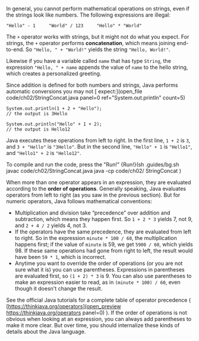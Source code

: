 In general, you cannot perform mathematical operations on strings, even if the strings look like numbers. The following expressions are illegal:

```code
"Hello" - 1     "World" / 123     "Hello" * "World"
```


The `+` operator works with strings, but it might not do what you expect. For strings, the `+` operator performs **concatenation**, which means joining end-to-end. So `"Hello, " + "World!"` yields the string `"Hello, World!"`.

Likewise if you have a variable called `name` that has type `String`, the expression `"Hello, " + name` appends the value of `name` to the hello string, which creates a personalized greeting.

Since addition is defined for both numbers and strings, Java performs automatic conversions you may not [ expect:](open_file code/ch02/StringConcat.java panel=0 ref="System.out.println" count=5)


```code
System.out.println(1 + 2 + "Hello");
// the output is 3Hello

System.out.println("Hello" + 1 + 2);
// the output is Hello12
```

Java executes these operations from left to right. In the first line, `1 + 2` is `3`, and `3 + "Hello"` is `"3Hello"`. But in the second line, `"Hello" + 1` is `"Hello1"`, and `"Hello1" + 2` is `"Hello12"`.

To compile and run the code, press the "Run!"
{Run!}(sh .guides/bg.sh javac code/ch02/StringConcat.java java -cp code/ch02/ StringConcat )




When more than one operator appears in an expression, they are evaluated according to the **order of operations**. Generally speaking, Java evaluates operators from left to right (as you saw in the previous section). But for numeric operators, Java follows mathematical conventions:



* Multiplication and division take “precedence” over addition and subtraction, which means they happen first. So `1 + 2 * 3` yields 7, not 9, and `2 + 4 / 2` yields 4, not 3.
* If the operators have the same precedence, they are evaluated from left to right. So in the expression `minute * 100 / 60`, the multiplication happens first; if the value of `minute` is 59, we get `5900 / 60`, which yields 98. If these same operations had gone from right to left, the result would have been `59 * 1`, which is incorrect.
* Anytime you want to override the order of operations (or you are not sure what it is) you can use parentheses. Expressions in parentheses are evaluated first, so `(1 + 2) * 3` is 9. You can also use parentheses to make an expression easier to read, as in `(minute * 100) / 60`, even though it doesn't change the result.



See the official Java tutorials for a complete table of operator precedence ( [https://thinkjava.org/operators](open_preview https://thinkjava.org/operators panel=0) ). If the order of operations is not obvious when looking at an expression, you can always add parentheses to make it more clear. But over time, you should internalize these kinds of details about the Java language.